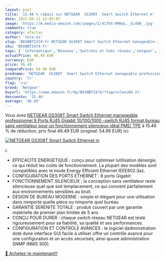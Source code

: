 ```yaml
---
layout: post
title: '15.46 % rabais sur NETGEAR  GS308T  Smart Switch Ethernet m'
date: 2021-04-11 12:03:07
image: 'https://m.media-amazon.com/images/I/417bX-HM0oL._SL400_.jpg'
comments: true
category: ofertas
author: 'tole.es'
slug: 'B01NBTI474-fr NETGEAR GS308T Smart Switch Ethernet manageable...'
sku: 'B01NBTI474-fr'
tags: [ 'Informatique','Réseaux','Switches et hubs réseau','netgear', ]
actualPrice: 46.49 EUR
currency: EUR
price: 46.49
comparePrice: 54.99 EUR
prodname: 'NETGEAR  GS308T  Smart Switch Ethernet manageable professionnel 8 Ports RJ45 Gigabit  10/100/1000  -switch RJ45 format bureau  sans ventilateur pour un fonctionnement silencieux  idéal PME/ TPE'
country: 'fr'
flag: '🇫🇷'
brand: 'Netgear'
buyurl: 'https://www.amazon.fr/dp/B01NBTI474/?tag=tolees0d-21'
descuento: '15.46'
average: '46.49'
---
```


Vous avez [NETGEAR  GS308T  Smart Switch Ethernet manageable professionnel 8 Ports RJ45 Gigabit  10/100/1000  -switch RJ45 format bureau  sans ventilateur pour un fonctionnement silencieux  idéal PME/ TPE](https://www.amazon.fr/dp/B01NBTI474/?tag=tolees0d-21)  à  15.46 % de réduction, prix final  46.49 EUR (original: 54.99 EUR) ici:

[![NETGEAR  GS308T  Smart Switch Ethernet m](https://m.media-amazon.com/images/I/417bX-HM0oL._SL400_.jpg)](https://www.amazon.fr/dp/B01NBTI474/?tag=tolees0d-21)

ℹ️:

- EFFICACITE ENERGETIQUE : conçu pour optimiser lutilisation dénergie, ce qui réduit les coûts de fonctionnement. La plupart des modèles sont compatibles avec le mode Energy Efficient Ethernet IEEE802.3az.
- CONFIGURATION DES PORTS ETHERNET : 8 ports Gigabit
- FONCTIONNEMENT SILENCIEUX : la conception sans ventilateur reste silencieuse quel que soit lemplacement, ce qui convient parfaitement aux environnements sensibles au bruit.
- DESIGN DE BUREAU MODERNE : simple et élégant pour une utilisation dans nimporte quelle pièce ou nimporte quel bureau
- GARANTIE SERENITE TOTALE : produit couvert par une garantie matérielle de premier plan limitée de 5 ans
- CONÇU POUR DURER : chaque switch réseau NETGEAR est testé rigoureusement pour sa fiabilité, sa qualité et ses performances.
- CONFIGURATION ET CONTROLE AVANCES : le logiciel dadministration doté dune interface GUI facile à utiliser offre un contrôle avancé pour une configuration et un accès sécurisés, ainsi quune administration SNMP (NMS 300).

[🛒 Achetez-le maintenant!!](https://www.amazon.fr/dp/B01NBTI474/?tag=tolees0d-21)
